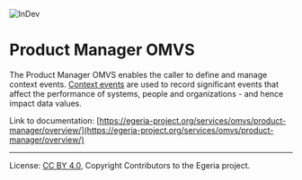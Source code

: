 <!-- SPDX-License-Identifier: CC-BY-4.0 -->
<!-- Copyright Contributors to the Egeria project. -->

![InDev](../../../images/egeria-content-status-in-development.png#pagewidth)

# Product Manager OMVS 

The Product Manager OMVS enables the caller to define and manage context events.
[Context events](https://egeria-project.org/concepts/context-event/) are used to record significant events that affect the performance of systems, people and organizations - and hence impact data values.

Link to documentation: [https://egeria-project.org/services/omvs/product-manager/overview/](https://egeria-project.org/services/omvs/product-manager/overview/)

----
License: [CC BY 4.0](https://creativecommons.org/licenses/by/4.0/),
Copyright Contributors to the Egeria project.